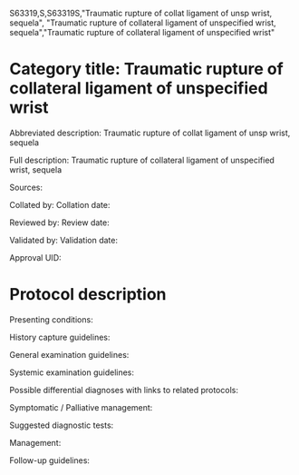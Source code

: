 S63319,S,S63319S,"Traumatic rupture of collat ligament of unsp wrist, sequela", "Traumatic rupture of collateral ligament of unspecified wrist, sequela","Traumatic rupture of collateral ligament of unspecified wrist"
# Category title: Traumatic rupture of collateral ligament of unspecified wrist

Abbreviated description: Traumatic rupture of collat ligament of unsp wrist, sequela

Full description: Traumatic rupture of collateral ligament of unspecified wrist, sequela

Sources:

Collated by:
Collation date:

Reviewed by:
Review date:

Validated by:
Validation date:

Approval UID:

# Protocol description

Presenting conditions:

History capture guidelines:

General examination guidelines:

Systemic examination guidelines:

Possible differential diagnoses with links to related protocols:

Symptomatic / Palliative management:

Suggested diagnostic tests:

Management:

Follow-up guidelines:
